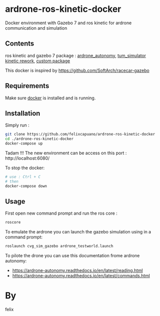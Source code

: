 # ardrone-ros-kinetic-docker
Docker environment with Gazebo 7 and ros kinetic for ardrone communication and simulation

## Contents
ros kinetic and gazebo 7
package : [ardrone_autonomy](https://github.com/AutonomyLab/ardrone_autonomy), [tum_simulator kinetic rework](https://github.com/angelsantamaria/tum_simulator),
[custom package](https://github.com/felixcapuano/ardrone-facetracker)

This docker is inspired by https://github.com/SoftArch/racecar-gazebo

## Requirements

Make sure [docker](https://docs.docker.com/get-docker/) is installed and is running.

## Installation
Simply run :
```bash
git clone https://github.com/felixcapuano/ardrone-ros-kinetic-docker
cd ./ardrone-ros-kinetic-docker
docker-compose up
```

Tadam !!!
The new environment can be access on this port :
http://localhost:6080/


To stop the docker:
```bash
# use : Ctrl + C
# then
docker-compose down
```

## Usage

First open new command prompt and run the ros core :
```bash
roscore
```

To emulate the ardrone you can launch the gazebo simulation using in a command prompt:
```bash
roslaunch cvg_sim_gazebo ardrone_testworld.launch
```

To pilote the drone you can use this documentation frome ardrone autonomy:

- https://ardrone-autonomy.readthedocs.io/en/latest/reading.html
- https://ardrone-autonomy.readthedocs.io/en/latest/commands.html

# By
felix
